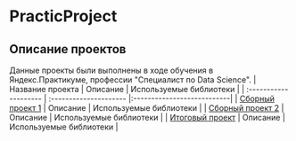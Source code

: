 # PracticProject
## Описание проектов
Данные проекты были выполнены в ходе обучения в Яндекс.Практикуме, профессии "Специалист по Data Science".
| Название проекта | Описание | Используемые библиотеки |
| :-------------------- | :--------------------- |:---------------------------|
| [Сборный проект 1]() | Описание | Используемые библиотеки |
| [Сборный проект 2]() | Описание | Используемые библиотеки |
| [Итоговый проект]() | Описание | Используемые библиотеки |

